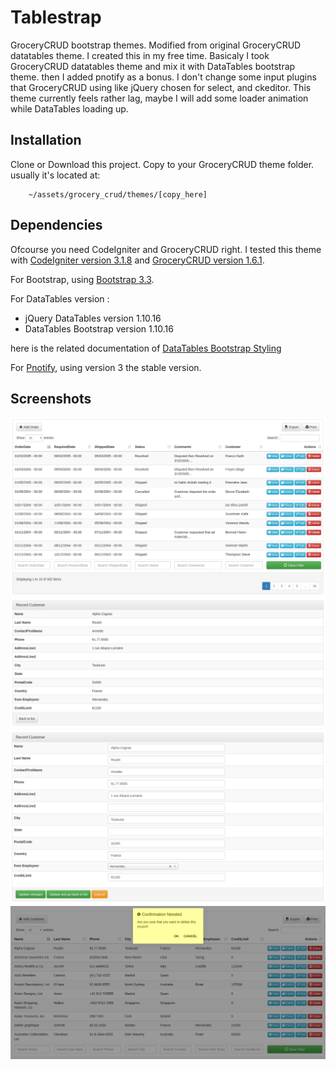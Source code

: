 # Tablestrap
GroceryCRUD bootstrap themes. Modified from original GroceryCRUD datatables theme.
I created this in my free time. Basicaly I took GroceryCRUD datatables theme and mix it with DataTables bootstrap theme.
then I added pnotify as a bonus. I don't change some input plugins that GroceryCRUD using like jQuery chosen for select,
and ckeditor. This theme currently feels rather lag, maybe I will add some loader animation while DataTables loading up.

## Installation
Clone or Download this project. Copy to your GroceryCRUD theme folder. usually it's located at:
```
    ~/assets/grocery_crud/themes/[copy_here]
```

## Dependencies
Ofcourse you need CodeIgniter and GroceryCRUD right. I tested this theme with [CodeIgniter version 3.1.8](https://www.codeigniter.com/) and [GroceryCRUD version 1.6.1](https://www.grocerycrud.com/).

For Bootstrap, using [Bootstrap 3.3](http://getbootstrap.com/docs/3.3/).

For DataTables version :
* jQuery DataTables version 1.10.16
* DataTables Bootstrap version 1.10.16

here is the related documentation of [DataTables Bootstrap Styling](https://datatables.net/examples/styling/bootstrap)

For [Pnotify](https://github.com/sciactive/pnotify), using version 3 the stable version.

## Screenshots
![list view](/screenshot/list-view.png)
![view form](/screenshot/row-view.png)
![edit form](/screenshot/row-edit.png)
![pnotify delete alert](/screenshot/pnotify.png)